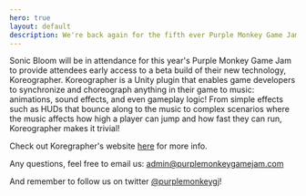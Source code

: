 ```yaml
---
hero: true
layout: default
description: We're back again for the fifth ever Purple Monkey Game Jam! We've partnered with the [Boston Games Forum](http://gmsfrm.com/) to help us make this the best event yet. We'll be posting updates through [Twitter](https://twitter.com/purplemonkeygj) so follow us to get all the latest news and info. [Registration is open](http://www.eventbrite.com/e/purple-monkey-game-jam-v-tickets-12929880621)! So be sure to grab a spot now before it's too late.
---
```

Sonic Bloom will be in attendance for this year's Purple Monkey Game Jam to provide attendees early access to a beta build of their new technology, Koreographer.  Koreographer is a Unity plugin that enables game developers to synchronize and choreograph anything in their game to music: animations, sound effects, and even gameplay logic!  From simple effects such as HUDs that bounce along to the music to complex scenarios where the music affects how high a player can jump and how fast they can run, Koreographer makes it trivial!

Check out Koregrapher's website [here](http://www.koreographer.com/) for
more info.

Any questions, feel free to email us: [admin@purplemonkeygamejam.com](mailto:admin@purplemonkeygamejam.com)

And remember to follow us on twitter [@purplemonkeygj](http://twitter.com/@purplemonkeygj)!
